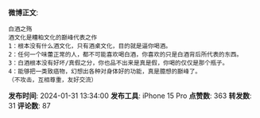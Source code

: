 **微博正文**: 
```
白酒之殇
酒文化是糟粕文化的巅峰代表之作
1：根本没有什么酒文化，只有酒桌文化，目的就是逼你喝酒。
2：任何一个味蕾正常的人，都不可能喜欢喝白酒，你喜欢的只是白酒背后所代表的东西。
3：白酒根本没有好坏/真假之分，你也品不出来是真是假，你喝的仅仅是那个瓶子。
4：能够把一类致癌物，幻想出各种对身体好的功能，真是臆想的巅峰了。
（不攻击，互相尊重，友好交流）
```
**发布时间**: 2024-01-31 13:34:00
**发布工具**: iPhone 15 Pro
**点赞数**: 363
**转发数**: 31
**评论数**: 87
